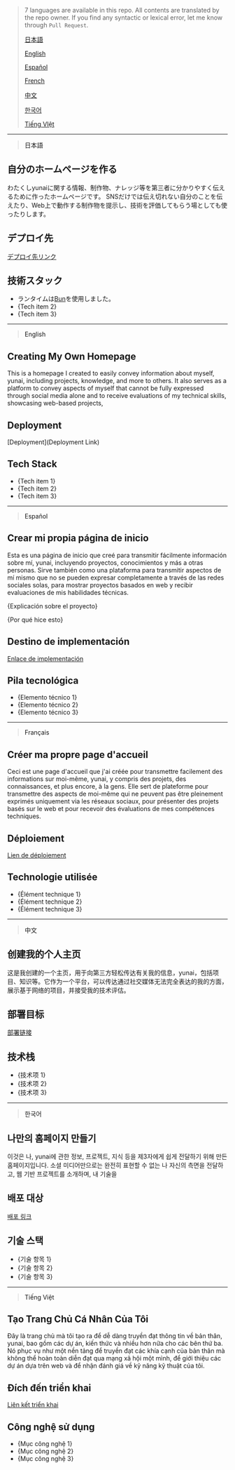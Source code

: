 > 7 languages are available in this repo. All contents are translated by the repo owner. If you find any syntactic or lexical error, let me know through `Pull Request`.
>
> [日本語](#ja)
>
> [English](#en)
>
> [Español](#es)
>
> [French](#fr)
>
> [中文](#zh)
>
> [한국어](#ko)
>
> [Tiếng VIệt](#vi)

---

> <a name="ja">日本語</a>
## 自分のホームページを作る
わたくしyunaiに関する情報、制作物、ナレッジ等を第三者に分かりやすく伝えるために作ったホームページです。
SNSだけでは伝え切れない自分のことを伝えたり、Web上で動作する制作物を提示し、技術を評価してもらう場としても使ったりします。

## デプロイ先
[デプロイ先リンク]({URL})

## 技術スタック
* ランタイムは[Bun](https://bun.sh/)を使用しました。
* {Tech item 2}
* {Tech item 3}

---

> <a name="en">English</a>
## Creating My Own Homepage
This is a homepage I created to easily convey information about myself, yunai, including projects, knowledge, and more to others. It also serves as a platform to convey aspects of myself that cannot be fully expressed through social media alone and to receive evaluations of my technical skills, showcasing web-based projects,

## Deployment
[Deployment](Deployment Link)

## Tech Stack
* {Tech item 1}
* {Tech item 2}
* {Tech item 3}

---

> <a name="es">Español</a>

## Crear mi propia página de inicio
Esta es una página de inicio que creé para transmitir fácilmente información sobre mí, yunai, incluyendo proyectos, conocimientos y más a otras personas. Sirve también como una plataforma para transmitir aspectos de mí mismo que no se pueden expresar completamente a través de las redes sociales solas, para mostrar proyectos basados en web y recibir evaluaciones de mis habilidades técnicas.

{Explicación sobre el proyecto}

{Por qué hice esto}

## Destino de implementación
[Enlace de implementación]({URL})

## Pila tecnológica
* {Elemento técnico 1}
* {Elemento técnico 2}
* {Elemento técnico 3}

---

> <a name="fr">Français</a>

## Créer ma propre page d'accueil
Ceci est une page d'accueil que j'ai créée pour transmettre facilement des informations sur moi-même, yunai, y compris des projets, des connaissances, et plus encore, à la gens. Elle sert de plateforme pour transmettre des aspects de moi-même qui ne peuvent pas être pleinement exprimés uniquement via les réseaux sociaux, pour présenter des projets basés sur le web et pour recevoir des évaluations de mes compétences techniques.

## Déploiement
[Lien de déploiement]({URL})

## Technologie utilisée
* {Élément technique 1}
* {Élément technique 2}
* {Élément technique 3}

---

> <a name="zh">中文</a>

## 创建我的个人主页
这是我创建的一个主页，用于向第三方轻松传达有关我的信息，yunai，包括项目、知识等。它作为一个平台，可以传达通过社交媒体无法完全表达的我的方面，展示基于网络的项目，并接受我的技术评估。

## 部署目标
[部署链接]({URL})

## 技术栈
* {技术项 1}
* {技术项 2}
* {技术项 3}

---

> <a name="ko">한국어</a>

## 나만의 홈페이지 만들기
이것은 나, yunai에 관한 정보, 프로젝트, 지식 등을 제3자에게 쉽게 전달하기 위해 만든 홈페이지입니다. 소셜 미디어만으로는 완전히 표현할 수 없는 나 자신의 측면을 전달하고, 웹 기반 프로젝트를 소개하며, 내 기술을

## 배포 대상
[배포 링크]({URL})

## 기술 스택
* {기술 항목 1}
* {기술 항목 2}
* {기술 항목 3}

---

> <a name="vi">Tiếng Việt</a>

## Tạo Trang Chủ Cá Nhân Của Tôi
Đây là trang chủ mà tôi tạo ra để dễ dàng truyền đạt thông tin về bản thân, yunai, bao gồm các dự án, kiến thức và nhiều hơn nữa cho các bên thứ ba. Nó phục vụ như một nền tảng để truyền đạt các khía cạnh của bản thân mà không thể hoàn toàn diễn đạt qua mạng xã hội một mình, để giới thiệu các dự án dựa trên web và để nhận đánh giá về kỹ năng kỹ thuật của tôi.

## Đích đến triển khai
[Liên kết triển khai]({URL})

## Công nghệ sử dụng
* {Mục công nghệ 1}
* {Mục công nghệ 2}
* {Mục công nghệ 3}
